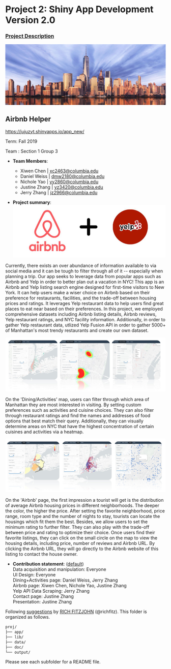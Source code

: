 # Project 2: Shiny App Development Version 2.0

### [Project Description](doc/project2_desc.md)

![screenshot](doc/figs/nyc.JPG)

## Airbnb Helper
https://jujuzyt.shinyapps.io/app_new/

Term: Fall 2019

Team : Section 1 Group 3

+ **Team Members**: 
	+ Xiwen Chen | xc2463@columbia.edu
	+ Daniel Weiss | dmw2180@columbia.edu
  + Nichole Yao | yy2860@columbia.edu
  + Justine Zhang | yz3420@columbia.edu
  + Jerry Zhang | jz2966@columbia.edu

+ **Project summary**: 
![screenshot](doc/figs/logos.JPG)

Currently, there exists an over abundance of information available to via social media and it can be tough to filter through all of it -- especially when planning a trip. Our app seeks to leverage data from popular apps such as Airbnb and Yelp in order to better plan out a vacation in NYC! This app is an Airbnb and Yelp listing search engine designed for first-time visitors to New York. It can help users make a wiser choice on Airbnb based on their preference for restaurants, facilities, and the trade-off between housing prices and ratings. It leverages Yelp restaurant data to help users find great places to eat near based on their preferences. In this project, we employed comprehensive datasets including Airbnb listing details, Airbnb reviews, Yelp restaurant ratings, and NYC facility information. Additionally, in order to gather Yelp restaurant data, utlized Yelp Fusion API in order to gather 5000+ of Manhattan's most trendy restaurants and create our own dataset.

![screenshot](doc/figs/page1image.JPG)

On the 'Dining/Activities' map, users can filter through which area of Manhattan they are most interested in visiting. By setting custom preferences such as activities and cuisine choices. They can also filter through restaurant ratings and find the names and addresses of food options that best match their query. Additionally, they can visually determine areas on NYC that have the highest concentration of certain cuisines and activities via a heatmap. 

![screenshot](doc/figs/page2image.JPG)

On the 'Airbnb' page, the first impression a tourist will get is the distribution of average Airbnb housing prices in different neighborhoods. The deeper the color, the higher the price. After setting the favorite neighborhood, price range, room type and the number of nights to stay, tourists can locate the housings which fit them the best. Besides, we allow users to set the minimum rating to further filter. They can also play with the trade-off between price and rating to optimize their choice. Once users find their favorite listings, they can click on the small circle on the map to view the housing details, including price, number of reviews and Airbnb URL. By clicking the Airbnb URL, they will go directly to the Airbnb website of this listing to contact the house owner. 


+ **Contribution statement**: ([default](doc/a_note_on_contributions.md))<br>
Data acquisition and manipulation: Everyone<br>
UI Design: Everyone<br>
Dining+Activities page: Daniel Weiss, Jerry Zhang<br>
Airbnb page: Xiwen Chen, Nichole Yao, Justine Zhang<br>
Yelp API Data Scraping: Jerry Zhang <br>
Contact page: Justine Zhang<br>
Presentation: Justine Zhang


Following [suggestions](http://nicercode.github.io/blog/2013-04-05-projects/) by [RICH FITZJOHN](http://nicercode.github.io/about/#Team) (@richfitz). This folder is organized as follows.

```
proj/
├── app/
├── lib/
├── data/
├── doc/
└── output/
```

Please see each subfolder for a README file.
